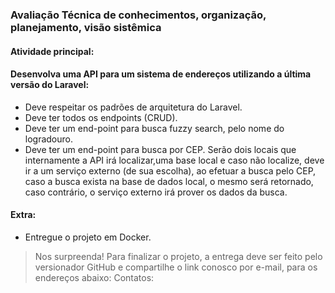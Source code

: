 ### Avaliação Técnica de conhecimentos, organização, planejamento, visão sistêmica

#### Atividade principal:

#### Desenvolva uma API para um sistema de endereços utilizando a última versão do Laravel:

- Deve respeitar os padrões de arquitetura do Laravel.
- Deve ter todos os endpoints (CRUD).
- Deve ter um end-point para busca fuzzy search, pelo nome do logradouro.
- Deve ter um end-point para busca por CEP. Serão dois locais que internamente a API irá localizar,uma base local e caso não localize, deve ir a um serviço externo (de sua escolha), ao efetuar a busca pelo CEP, caso a busca exista na base de dados local, o mesmo será retornado, caso contrário, o serviço externo irá prover os dados da busca.

#### Extra:
- Entregue o projeto em Docker.

> Nos surpreenda!
> Para finalizar o projeto, a entrega deve ser feito pelo versionador GitHub e compartilhe o link conosco por e-mail, para os endereços abaixo:
>     Contatos: